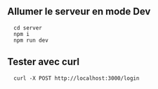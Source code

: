 ## Allumer le serveur en mode Dev
```
  cd server
  npm i
  npm run dev
```

## Tester avec curl
```
  curl -X POST http://localhost:3000/login
```